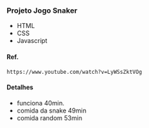 ### Projeto Jogo Snaker
* HTML
* CSS
* Javascript

#### Ref.
``` 1h e 35min
https://www.youtube.com/watch?v=LyWSsZktVOg
```

#### Detalhes
* funciona 40min.
* comida da snake 49min
* comida random 53min
